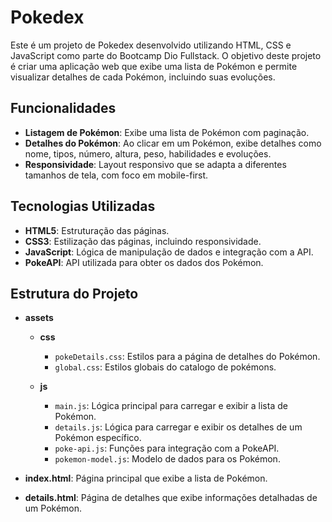 # Pokedex

Este é um projeto de Pokedex desenvolvido utilizando HTML, CSS e JavaScript como parte do Bootcamp Dio Fullstack. O objetivo deste projeto é criar uma aplicação web que exibe uma lista de Pokémon e permite visualizar detalhes de cada Pokémon, incluindo suas evoluções.

## Funcionalidades

- **Listagem de Pokémon**: Exibe uma lista de Pokémon com paginação.
- **Detalhes do Pokémon**: Ao clicar em um Pokémon, exibe detalhes como nome, tipos, número, altura, peso, habilidades e evoluções.
- **Responsividade**: Layout responsivo que se adapta a diferentes tamanhos de tela, com foco em mobile-first.

## Tecnologias Utilizadas

- **HTML5**: Estruturação das páginas.
- **CSS3**: Estilização das páginas, incluindo responsividade.
- **JavaScript**: Lógica de manipulação de dados e integração com a API.
- **PokeAPI**: API utilizada para obter os dados dos Pokémon.

## Estrutura do Projeto

- **assets**
  - **css**
    - `pokeDetails.css`: Estilos para a página de detalhes do Pokémon.
    - `global.css`: Estilos globais do catalogo de pokémons.

  - **js**
    - `main.js`: Lógica principal para carregar e exibir a lista de Pokémon.
    - `details.js`: Lógica para carregar e exibir os detalhes de um Pokémon específico.
    - `poke-api.js`: Funções para integração com a PokeAPI.
    - `pokemon-model.js`: Modelo de dados para os Pokémon.
    
- **index.html**: Página principal que exibe a lista de Pokémon.
- **details.html**: Página de detalhes que exibe informações detalhadas de um Pokémon.


